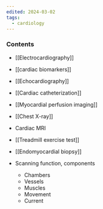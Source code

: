 ```yaml
---
edited: 2024-03-02
tags:
  - cardiology
---
```


### Contents
- [[Electrocardiography]] 
- [[cardiac biomarkers]]
- [[Echocardiography]] 
- [[Cardiac catheterization]] 
- [[Myocardial perfusion imaging]] 
- [[Chest X-ray]] 
- Cardiac MRI
- [[Treadmill exercise test]] 
- [[Endomyocardial biopsy]] 

- Scanning function, components
	 - Chambers
	 - Vessels
	 - Muscles
	 - Movement 
	 - Current
 



